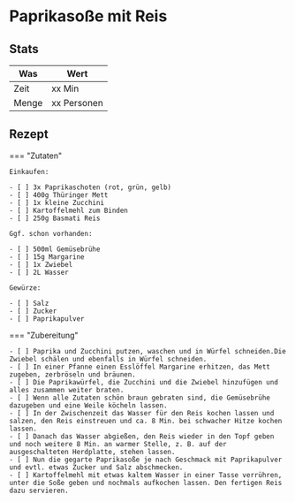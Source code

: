 # Paprikasoße mit Reis

## Stats

| Was   | Wert        |
|-------|-------------|
| Zeit  | xx Min      |
| Menge | xx Personen |

## Rezept

=== "Zutaten"

    Einkaufen:
    
    - [ ] 3x Paprikaschoten (rot, grün, gelb)
    - [ ] 400g Thüringer Mett
    - [ ] 1x kleine Zucchini
    - [ ] Kartoffelmehl zum Binden
    - [ ] 250g Basmati Reis

    Ggf. schon vorhanden:

    - [ ] 500ml Gemüsebrühe
    - [ ] 15g Margarine    
    - [ ] 1x Zwiebel
    - [ ] 2L Wasser

    Gewürze:

    - [ ] Salz
    - [ ] Zucker
    - [ ] Paprikapulver

=== "Zubereitung"

    - [ ] Paprika und Zucchini putzen, waschen und in Würfel schneiden.Die Zwiebel schälen und ebenfalls in Würfel schneiden.
    - [ ] In einer Pfanne einen Esslöffel Margarine erhitzen, das Mett zugeben, zerbröseln und bräunen.
    - [ ] Die Paprikawürfel, die Zucchini und die Zwiebel hinzufügen und alles zusammen weiter braten. 
    - [ ] Wenn alle Zutaten schön braun gebraten sind, die Gemüsebrühe dazugeben und eine Weile köcheln lassen.
    - [ ] In der Zwischenzeit das Wasser für den Reis kochen lassen und salzen, den Reis einstreuen und ca. 8 Min. bei schwacher Hitze kochen lassen.
    - [ ] Danach das Wasser abgießen, den Reis wieder in den Topf geben und noch weitere 8 Min. an warmer Stelle, z. B. auf der ausgeschalteten Herdplatte, stehen lassen.
    - [ ] Nun die gegarte Paprikasoße je nach Geschmack mit Paprikapulver und evtl. etwas Zucker und Salz abschmecken.
    - [ ] Kartoffelmehl mit etwas kaltem Wasser in einer Tasse verrühren, unter die Soße geben und nochmals aufkochen lassen. Den fertigen Reis dazu servieren.

